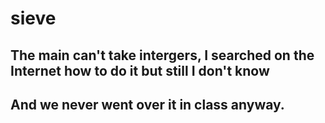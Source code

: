 # sieve
## The main can't take intergers, I searched on the Internet how to do it but still I don't know
## And we never went over it in class anyway.
